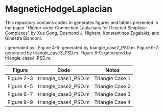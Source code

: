 # MagneticHodgeLaplacian

This repository contains codes to generates figures and tables presented in the paper "Higher-order Connection Laplacians for Directed
Simplicial Complexes" by Xue Gong, Desmond J. Higham, Konstantinos Zygalakis, and Ginestra Bianconi.


: generated by .
Figure 4-5: generated by triangle_case2_PSD.m.
Figure 6-7: generated by triangle_case3_PSD.m.
Figure 8-9: generated by triangle_case4_PSD.m.

| Figure  | Code   |  Notes |  
|---|---|---|
|Figure 2-3   |triangle_case1_PSD.m   | Triangle Case 1  |  
|Figure 4-5   |triangle_case2_PSD.m   | Triangle Case 2  |  
|Figure 6-7   |triangle_case3_PSD.m   | Triangle Case 3  |  
|Figure 8-9   |triangle_case4_PSD.m   | Triangle Case 4  |  
